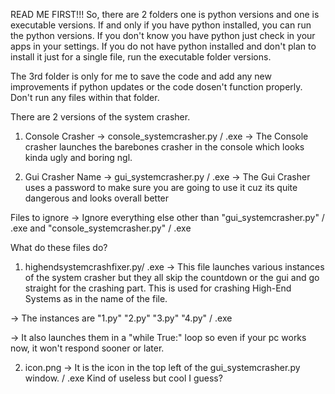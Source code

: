READ ME FIRST!!!
So, there are 2 folders one is python versions and one is executable versions.
If and only if you have python installed, you can run the python versions. If you don't know you have python just check in your apps in your settings.
If you do not have python installed and don't plan to install it just for a single file, run the executable folder versions.

The 3rd folder is only for me to save the code and add any new improvements if python updates or the code dosen't function properly. Don't run any files within that folder.

There are 2 versions of the system crasher.
1) Console Crasher
-> console_systemcrasher.py / .exe
-> The Console crasher launches the barebones crasher in the console which looks kinda ugly and boring ngl.

2) Gui Crasher
Name -> gui_systemcrasher.py / .exe
-> The Gui Crasher uses a password to make sure you are going to use it cuz its quite dangerous and looks overall better

Files to ignore
-> Ignore everything else other than "gui_systemcrasher.py" / .exe and "console_systemcrasher.py" / .exe

What do these files do?
1) highendsystemcrashfixer.py/ .exe
-> This file launches various instances of the system crasher but they all skip the countdown or the gui and go straight for the crashing part. This is used for crashing High-End Systems as in the name of the file.

-> The instances are "1.py" "2.py" "3.py" "4.py" / .exe

-> It also launches them in a "while True:" loop so even if your pc works now, it won't respond sooner or later.

2) icon.png
-> It is the icon in the top left of the gui_systemcrasher.py window. / .exe
Kind of useless but cool I guess?